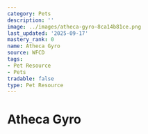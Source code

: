 ```yaml
---
category: Pets
description: ''
image: ../images/atheca-gyro-8ca14b81ce.png
last_updated: '2025-09-17'
mastery_rank: 0
name: Atheca Gyro
source: WFCD
tags:
- Pet Resource
- Pets
tradable: false
type: Pet Resource
---
```


# Atheca Gyro

